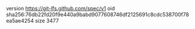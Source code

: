 version https://git-lfs.github.com/spec/v1
oid sha256:76db22fd20f9e440a9babd9077608746df2125691c8cdc538700f78ea5ae4254
size 3477
